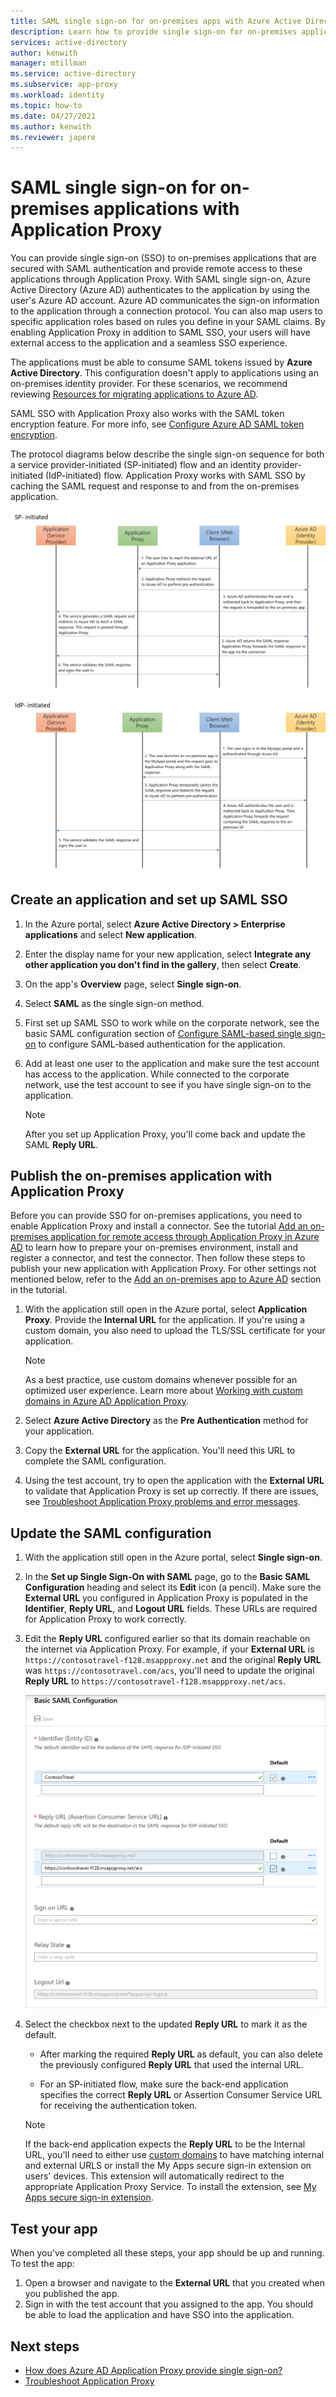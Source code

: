 ```yaml
---
title: SAML single sign-on for on-premises apps with Azure Active Directory Application Proxy
description: Learn how to provide single sign-on for on-premises applications that are secured with SAML authentication. Provide remote access to on-premises apps with Application Proxy.
services: active-directory
author: kenwith
manager: mtillman
ms.service: active-directory
ms.subservice: app-proxy
ms.workload: identity
ms.topic: how-to
ms.date: 04/27/2021
ms.author: kenwith
ms.reviewer: japere
---
```


# SAML single sign-on for on-premises applications with Application Proxy

You can provide single sign-on (SSO) to on-premises applications that are secured with SAML authentication and provide remote access to these applications through Application Proxy. With SAML single sign-on, Azure Active Directory (Azure AD) authenticates to the application by using the user's Azure AD account. Azure AD communicates the sign-on information to the application through a connection protocol. You can also map users to specific application roles based on rules you define in your SAML claims. By enabling Application Proxy in addition to SAML SSO, your users will have external access to the application and a seamless SSO experience.

The applications must be able to consume SAML tokens issued by **Azure Active Directory**. 
This configuration doesn't apply to applications using an on-premises identity provider. For these scenarios, we recommend reviewing [Resources for migrating applications to Azure AD](migration-resources.md).

SAML SSO with Application Proxy also works with the SAML token encryption feature. For more info, see [Configure Azure AD SAML token encryption](howto-saml-token-encryption.md).

The protocol diagrams below describe the single sign-on sequence for both a service provider-initiated (SP-initiated) flow and an identity provider-initiated (IdP-initiated) flow. Application Proxy works with SAML SSO by caching the SAML request and response to and from the on-premises application.

  ![Diagram shows interactions of Application, Application Proxy, Client, and Azure A D for S P-Initiated single sign-on.](./media/application-proxy-configure-single-sign-on-on-premises-apps/saml-sp-initiated-flow.png)

  ![Diagram shows interactions of Application, Application Proxy, Client, and Azure A D for I d P-Initiated single sign-on.](./media/application-proxy-configure-single-sign-on-on-premises-apps/saml-idp-initiated-flow.png)

## Create an application and set up SAML SSO

1. In the Azure portal, select **Azure Active Directory > Enterprise applications** and select **New application**.

2. Enter the display name for your new application, select **Integrate any other application you don't find in the gallery**, then select **Create**.

3. On the app's **Overview** page, select **Single sign-on**.

4. Select **SAML** as the single sign-on method.

5. First set up SAML SSO to work while on the corporate network, see the basic SAML configuration section of [Configure SAML-based single sign-on](configure-saml-single-sign-on.md) to configure SAML-based authentication for the application.

6. Add at least one user to the application and make sure the test account has access to the application. While connected to the corporate network, use the test account to see if you have single sign-on to the application. 

   > [!NOTE]
   > After you set up Application Proxy, you'll come back and update the SAML **Reply URL**.

## Publish the on-premises application with Application Proxy

Before you can provide SSO for on-premises applications, you need to enable Application Proxy and install a connector. See the tutorial [Add an on-premises application for remote access through Application Proxy in Azure AD](application-proxy-add-on-premises-application.md) to learn how to prepare your on-premises environment, install and register a connector, and test the connector. Then follow these steps to publish your new application with Application Proxy. For other settings not mentioned below, refer to the [Add an on-premises app to Azure AD](application-proxy-add-on-premises-application.md#add-an-on-premises-app-to-azure-ad) section in the tutorial.

1. With the application still open in the Azure portal, select **Application Proxy**. Provide the **Internal URL** for the application. If you're using a custom domain, you also need to upload the TLS/SSL certificate for your application. 
   > [!NOTE]
   > As a best practice, use custom domains whenever possible for an optimized user experience. Learn more about [Working with custom domains in Azure AD Application Proxy](application-proxy-configure-custom-domain.md).

2. Select **Azure Active Directory** as the **Pre Authentication** method for your application.

3. Copy the **External URL** for the application. You'll need this URL to complete the SAML configuration.

4. Using the test account, try to open the application with the **External URL** to validate that Application Proxy is set up correctly. If there are issues, see [Troubleshoot Application Proxy problems and error messages](application-proxy-troubleshoot.md).

## Update the SAML configuration

1. With the application still open in the Azure portal, select **Single sign-on**. 

2. In the **Set up Single Sign-On with SAML** page, go to the **Basic SAML Configuration** heading and select its **Edit** icon (a pencil). Make sure the **External URL** you configured in Application Proxy is populated in the **Identifier**, **Reply URL**, and **Logout URL** fields. These URLs are required for Application Proxy to work correctly. 

3. Edit the **Reply URL** configured earlier so that its domain reachable on the internet via Application Proxy. For example, if your **External URL** is `https://contosotravel-f128.msappproxy.net` and the original **Reply URL** was `https://contosotravel.com/acs`, you'll need to update the original **Reply URL** to `https://contosotravel-f128.msappproxy.net/acs`.

    ![Enter basic SAML configuration data](./media/application-proxy-configure-single-sign-on-on-premises-apps/basic-saml-configuration.png)


4. Select the checkbox next to the updated **Reply URL** to mark it as the default.

   * After marking the required **Reply URL** as default, you can also delete the previously configured **Reply URL** that used the internal URL.

   * For an SP-initiated flow, make sure the back-end application specifies the correct **Reply URL** or Assertion Consumer Service URL for receiving the authentication token.

    > [!NOTE]
    > If the back-end application expects the **Reply URL** to be the Internal URL, you'll need to either use [custom domains](application-proxy-configure-custom-domain.md) to have matching internal and external URLS or install the My Apps secure sign-in extension on users' devices. This extension will automatically redirect to the appropriate Application Proxy Service. To install the extension, see [My Apps secure sign-in extension](../user-help/my-apps-portal-end-user-access.md#download-and-install-the-my-apps-secure-sign-in-extension).
    
## Test your app

When you've completed all these steps, your app should be up and running. To test the app:

1. Open a browser and navigate to the **External URL** that you created when you published the app. 
1. Sign in with the test account that you assigned to the app. You should be able to load the application and have SSO into the application.

## Next steps

- [How does Azure AD Application Proxy provide single sign-on?](./what-is-single-sign-on.md)
- [Troubleshoot Application Proxy](application-proxy-troubleshoot.md)